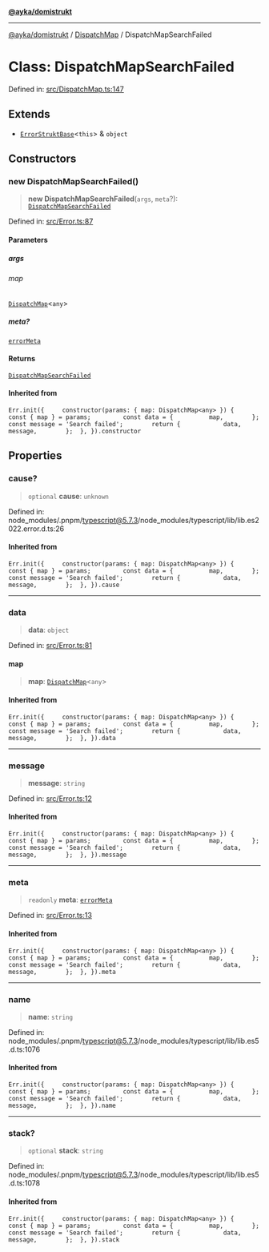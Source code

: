 [**@ayka/domistrukt**](../../../README.md)

***

[@ayka/domistrukt](../../../globals.md) / [DispatchMap](../README.md) / DispatchMapSearchFailed

# Class: DispatchMapSearchFailed

Defined in: [src/DispatchMap.ts:147](https://github.com/AndreyMork/domistrukt/blob/d336ce883f586949cec0ae80ccb1b178d7aa8196/src/DispatchMap.ts#L147)

## Extends

- [`ErrorStruktBase`](../../Error/classes/ErrorStruktBase.md)\<`this`\> & `object`

## Constructors

### new DispatchMapSearchFailed()

> **new DispatchMapSearchFailed**(`args`, `meta`?): [`DispatchMapSearchFailed`](DispatchMapSearchFailed.md)

Defined in: [src/Error.ts:87](https://github.com/AndreyMork/domistrukt/blob/d336ce883f586949cec0ae80ccb1b178d7aa8196/src/Error.ts#L87)

#### Parameters

##### args

###### map

[`DispatchMap`](DispatchMap.md)\<`any`\>

##### meta?

[`errorMeta`](../../Error/type-aliases/errorMeta.md)

#### Returns

[`DispatchMapSearchFailed`](DispatchMapSearchFailed.md)

#### Inherited from

`Err.init({ 	constructor(params: { map: DispatchMap<any> }) { 		const { map } = params; 		const data = { 			map, 		}; 		const message = 'Search failed'; 		return { 			data, 			message, 		}; 	}, }).constructor`

## Properties

### cause?

> `optional` **cause**: `unknown`

Defined in: node\_modules/.pnpm/typescript@5.7.3/node\_modules/typescript/lib/lib.es2022.error.d.ts:26

#### Inherited from

`Err.init({ 	constructor(params: { map: DispatchMap<any> }) { 		const { map } = params; 		const data = { 			map, 		}; 		const message = 'Search failed'; 		return { 			data, 			message, 		}; 	}, }).cause`

***

### data

> **data**: `object`

Defined in: [src/Error.ts:81](https://github.com/AndreyMork/domistrukt/blob/d336ce883f586949cec0ae80ccb1b178d7aa8196/src/Error.ts#L81)

#### map

> **map**: [`DispatchMap`](DispatchMap.md)\<`any`\>

#### Inherited from

`Err.init({ 	constructor(params: { map: DispatchMap<any> }) { 		const { map } = params; 		const data = { 			map, 		}; 		const message = 'Search failed'; 		return { 			data, 			message, 		}; 	}, }).data`

***

### message

> **message**: `string`

Defined in: [src/Error.ts:12](https://github.com/AndreyMork/domistrukt/blob/d336ce883f586949cec0ae80ccb1b178d7aa8196/src/Error.ts#L12)

#### Inherited from

`Err.init({ 	constructor(params: { map: DispatchMap<any> }) { 		const { map } = params; 		const data = { 			map, 		}; 		const message = 'Search failed'; 		return { 			data, 			message, 		}; 	}, }).message`

***

### meta

> `readonly` **meta**: [`errorMeta`](../../Error/type-aliases/errorMeta.md)

Defined in: [src/Error.ts:13](https://github.com/AndreyMork/domistrukt/blob/d336ce883f586949cec0ae80ccb1b178d7aa8196/src/Error.ts#L13)

#### Inherited from

`Err.init({ 	constructor(params: { map: DispatchMap<any> }) { 		const { map } = params; 		const data = { 			map, 		}; 		const message = 'Search failed'; 		return { 			data, 			message, 		}; 	}, }).meta`

***

### name

> **name**: `string`

Defined in: node\_modules/.pnpm/typescript@5.7.3/node\_modules/typescript/lib/lib.es5.d.ts:1076

#### Inherited from

`Err.init({ 	constructor(params: { map: DispatchMap<any> }) { 		const { map } = params; 		const data = { 			map, 		}; 		const message = 'Search failed'; 		return { 			data, 			message, 		}; 	}, }).name`

***

### stack?

> `optional` **stack**: `string`

Defined in: node\_modules/.pnpm/typescript@5.7.3/node\_modules/typescript/lib/lib.es5.d.ts:1078

#### Inherited from

`Err.init({ 	constructor(params: { map: DispatchMap<any> }) { 		const { map } = params; 		const data = { 			map, 		}; 		const message = 'Search failed'; 		return { 			data, 			message, 		}; 	}, }).stack`
